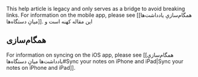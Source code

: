 This help article is legacy and only serves as a bridge to avoid breaking links. For information on the mobile app, please see [[همگام‌سازیِ یادداشت‌ها میانِ دستگاه‌ها]].
این مقاله کهنه است و  
## همگام‌سازی

For information on syncing on the iOS app, please see [[همگام‌سازیِ یادداشت‌ها میانِ دستگاه‌ها#Sync your notes on iPhone and iPad|Sync your notes on iPhone and iPad]].
